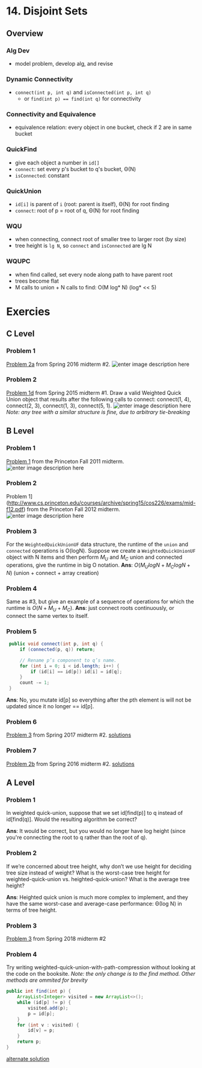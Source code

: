 # 14. Disjoint Sets
## Overview
### Alg Dev
- model problem, develop alg, and revise
### Dynamic Connectivity
- `connect(int p, int q)` and `isConnected(int p, int q)`
	- or `find(int p) == find(int q)` for connectivity
### Connectivity and Equivalence
- equivalence relation: every object in one bucket, check if 2 are in same bucket
### QuickFind
- give each object a number in `id[]`
- `connect`: set every p's bucket to q's bucket, Θ(N)
- `isConnected`: constant
### QuickUnion
- `id[i]` is parent of `i` (root: parent is itself), Θ(N) for root finding
- `connect`: root of p = root of q, Θ(N) for root finding
### WQU
- when connecting, connect root of smaller tree to larger root (by size)
- tree height is `lg N`, so `connect` and `isConnected` are lg N
### WQUPC
- when find called, set every node along path to have parent root
- trees become flat
- M calls to union + N calls to find: O(M log* N) (log* << 5)
# Exercies
## C Level
### Problem 1
[Problem 2a](https://tbp.berkeley.edu/exams/5286/download/)  from Spring 2016 midterm #2.
![enter image description here](https://i.ibb.co/mcfdqxB/14-c-1.png)
### Problem 2
[Problem 1d](https://tbp.berkeley.edu/exams/5239/download/)  from Spring 2015 midterm #1.
Draw a valid Weighted Quick Union object that results after the following calls to connect: connect(1, 4), connect(2, 3), connect(1, 3), connect(5, 1).
![enter image description here](https://i.ibb.co/b5pxtNF/14-c-2.jpg)
*Note: any tree with a similar structure is fine, due to arbitrary tie-breaking*
## B Level
### Problem 1
[Problem 1](http://www.cs.princeton.edu/courses/archive/spring15/cos226/exams/mid-f11.pdf)  from the Princeton Fall 2011 midterm.
![enter image description here](https://i.ibb.co/C59M0vz/14-b-2.png)
### Problem 2
Problem 1](http://www.cs.princeton.edu/courses/archive/spring15/cos226/exams/mid-f12.pdf)  from the Princeton Fall 2012 midterm.
![enter image description here](https://i.ibb.co/FKWTCSz/14-b-2-1.png)
### Problem 3
For the `WeightedQuickUnionUF` data structure, the runtime of the `union` and `connected` operations is O(logN). Suppose we create a `WeightedQuickUnionUF` object with N items and then perform $M_U$ and $M_C$ union and connected operations, give the runtime in big O notation.
**Ans**: $O(M_UlogN + M_ClogN + N)$ 
(union + connect + array creation)
### Problem 4
Same as #3, but give an example of a sequence of operations for which the runtime is  $O(N+M_U+M_C)$.
**Ans**: just connect roots continuously, or connect the same vertex to itself.
### Problem 5
```java
 public void connect(int p, int q) {
     if (connected(p, q)) return;

     // Rename p’s component to q’s name.
     for (int i = 0; i < id.length; i++) {
         if (id[i] == id[p]) id[i] = id[q];
     }
     count -= 1;
 }
```
**Ans**: No, you mutate id[p] so everything after the pth element is will not be updated since it no longer == id[p].
### Problem 6
[Problem 3](https://tbp.berkeley.edu/exams/5773/download/)  from Spring 2017 midterm #2.
[solutions](https://tbp.berkeley.edu/exams/5774/download/)
### Problem 7
[Problem 2b](https://tbp.berkeley.edu/exams/5286/download/)  from Spring 2016 midterm #2.
[solutions](https://tbp.berkeley.edu/exams/5287/download/)
## A Level
### Problem 1
In weighted quick-union, suppose that we set id[find(p)] to q instead of id[find(q)]. Would the resulting algorithm be correct?

**Ans**: It would be correct, but you would no longer have log height (since you're connecting the root to q rather than the root of q).

### Problem 2
If we’re concerned about tree height, why don’t we use height for deciding tree size instead of weight? What is the worst-case tree height for weighted-quick-union vs. heighted-quick-union? What is the average tree height?

**Ans**: Heighted quick union is much more complex to implement, and they have the same worst-case and average-case performance: Θ(log N) in terms of tree height.

### Problem 3
[Problem 3](https://tbp.berkeley.edu/exams/6137/download/)  from Spring 2018 midterm #2

### Problem 4
Try writing weighted-quick-union-with-path-compression without looking at the code on the booksite. 
*Note: the only change is to the find method. Other methods are ommited for brevity*
```java
public int find(int p) {
	ArrayList<Integer> visited = new ArrayList<>();
	while (id[p] != p) {
		visited.add(p);
		p = id[p];
	}
	for (int v : visited) {
		id[v] = p;
	}
	return p;
}
```
[alternate solution](https://algs4.cs.princeton.edu/15uf/WeightedQuickUnionPathCompressionUF.java.html)
